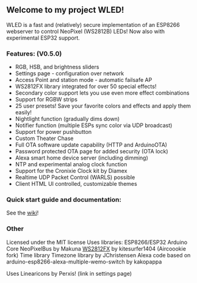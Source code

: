 ## Welcome to my project WLED!

WLED is a fast and (relatively) secure implementation of an ESP8266 webserver to control NeoPixel (WS2812B) LEDs!
Now also with experimental ESP32 support.

### Features: (V0.5.0)
- RGB, HSB, and brightness sliders
- Settings page - configuration over network
- Access Point and station mode - automatic failsafe AP
- WS2812FX library integrated for over 50 special effects!
- Secondary color support lets you use even more effect combinations
- Support for RGBW strips
- 25 user presets! Save your favorite colors and effects and apply them easily!
- Nightlight function (gradually dims down)
- Notifier function (multiple ESPs sync color via UDP broadcast)
- Support for power pushbutton
- Custom Theater Chase
- Full OTA software update capability (HTTP and ArduinoOTA)
- Password protected OTA page for added security (OTA lock)
- Alexa smart home device server (including dimming)
- NTP and experimental analog clock function
- Support for the Cronixie Clock kit by Diamex
- Realtime UDP Packet Control (WARLS) possible
- Client HTML UI controlled, customizable themes

### Quick start guide and documentation:

See the [wiki](https://github.com/Aircoookie/WLED/wiki)!

### Other

Licensed under the MIT license 
Uses libraries: 
ESP8266/ESP32 Arduino Core
NeoPixelBus by Makuna
[WS2812FX](https://github.com/kitesurfer1404/WS2812FX) by kitesurfer1404 (Aircoookie fork)
Time library
Timezone library by JChristensen
Alexa code based on arduino-esp8266-alexa-multiple-wemo-switch by kakopappa

Uses Linearicons by Perxis! (link in settings page)






